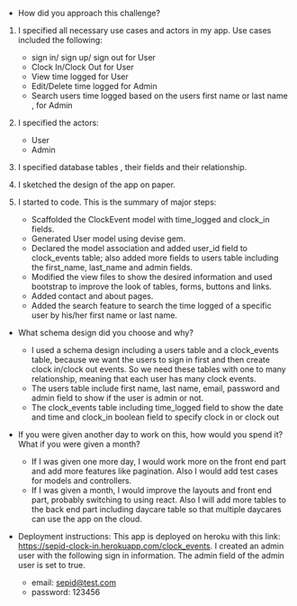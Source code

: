 * How did you approach this challenge?
1) I specified all necessary use cases and actors in my app.
  Use cases included the following:
    - sign in/ sign up/ sign out for User
    - Clock In/Clock Out for User
    - View time logged for User
    - Edit/Delete time logged for Admin
    - Search users time logged based on the users first name or last name , for Admin
 2) I specified the actors:
    - User
    - Admin
 3) I specified database tables , their fields and their relationship.
  
 4) I sketched the design of the app on paper.
 5) I started to code. This is the summary of major steps:
    - Scaffolded the ClockEvent model with time_logged and clock_in fields.
    - Generated User model using devise gem.
    - Declared the model association and added user_id field to clock_events table; also added more fields to users table including the first_name, last_name and admin fields.
    - Modified the view files to show the desired information and used bootstrap to improve the look of tables, forms, buttons and links.
    - Added contact and about pages.
    - Added the search feature to search the time logged of a specific user by his/her first name or last name.
 
 * What schema design did you choose and why?
    - I used a schema design including a users table and a clock_events table, because we want the users to sign in first and then create clock in/clock out events. So      we need these tables with one to many relationship, meaning that each user has many clock events.
    - The users table include first name, last name, email, password and admin field to show if the user is admin or not.
    - The clock_events table including time_logged field to show the date and time and clock_in boolean field to specify clock in or clock out
  
 * If you were given another day to work on this, how would you spend it? What if you were given a month?
    - If I was given one more day, I would work more on the front end part and add more features like pagination. Also I would add test cases for models and controllers.
    - If I was given a month, I would improve the layouts and front end part, probably switching to using react. Also I will add more tables to the back end part including daycare table so that multiple daycares can use the app on the cloud.
  

* Deployment instructions:
 This app is deployed on heroku with this link: https://sepid-clock-in.herokuapp.com/clock_events. 
 I created an admin user with the following sign in information. The admin field of the admin user is set to true.
  - email: sepid@test.com
  - password: 123456
 
